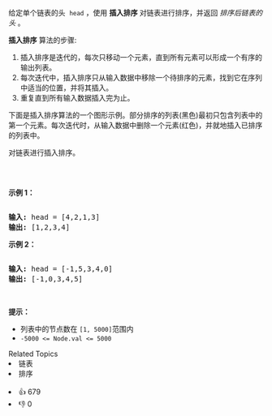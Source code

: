 <p>给定单个链表的头
 <meta charset="UTF-8" />&nbsp;<code>head</code>&nbsp;，使用 <strong>插入排序</strong> 对链表进行排序，并返回&nbsp;<em>排序后链表的头</em>&nbsp;。</p>

<p><strong>插入排序</strong>&nbsp;算法的步骤:</p>

<ol> 
 <li>插入排序是迭代的，每次只移动一个元素，直到所有元素可以形成一个有序的输出列表。</li> 
 <li>每次迭代中，插入排序只从输入数据中移除一个待排序的元素，找到它在序列中适当的位置，并将其插入。</li> 
 <li>重复直到所有输入数据插入完为止。</li> 
</ol>

<p>下面是插入排序算法的一个图形示例。部分排序的列表(黑色)最初只包含列表中的第一个元素。每次迭代时，从输入数据中删除一个元素(红色)，并就地插入已排序的列表中。</p>

<p>对链表进行插入排序。</p>

<p><img alt="" src="https://pic.leetcode.cn/1724130387-qxfMwx-Insertion-sort-example-300px.gif" /></p>

<p>&nbsp;</p>

<p><strong>示例 1：</strong></p>

<p><img alt="" src="https://pic.leetcode.cn/1724130414-QbPAjl-image.png" /></p>

<pre>
<strong>输入:</strong> head = [4,2,1,3]
<strong>输出:</strong> [1,2,3,4]</pre>

<p><strong>示例&nbsp;2：</strong></p>

<p><img alt="" src="https://pic.leetcode.cn/1724130432-zoOvdI-image.png" /></p>

<pre>
<strong>输入:</strong> head = [-1,5,3,4,0]
<strong>输出:</strong> [-1,0,3,4,5]</pre>

<p>&nbsp;</p>

<p><strong>提示：</strong></p>

<p>
 <meta charset="UTF-8" /></p>

<ul> 
 <li>列表中的节点数在&nbsp;<code>[1, 5000]</code>范围内</li> 
 <li><code>-5000 &lt;= Node.val &lt;= 5000</code></li> 
</ul>

<div><div>Related Topics</div><div><li>链表</li><li>排序</li></div></div><br><div><li>👍 679</li><li>👎 0</li></div>